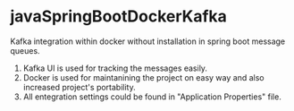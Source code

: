 # javaSpringBootDockerKafka
Kafka integration within docker without installation in spring boot message queues.

1) Kafka UI is used for tracking the messages easily.
2) Docker is used for maintanining the project on easy way and also increased project's portability.
3) All entegration settings could be found in "Application Properties" file.

